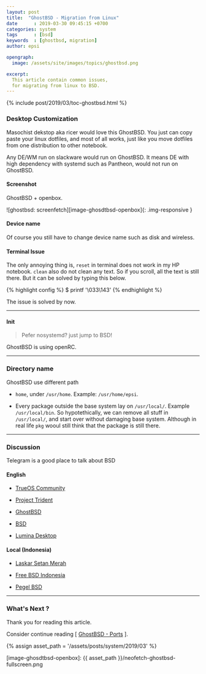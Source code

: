 ```yaml
---
layout: post
title:  "GhostBSD - Migration from Linux"
date      : 2019-03-30 09:45:15 +0700
categories: system
tags      : [bsd]
keywords  : [ghostbsd, migration]
author: epsi

opengraph:
  image: /assets/site/images/topics/ghostbsd.png

excerpt:
  This article contain common issues,
  for migrating from linux to BSD.
---
```


{% include post/2019/03/toc-ghostbsd.html %}

### Desktop Customization

Masochist dekstop aka ricer would love this GhostBSD.
You just can copy paste your linux dotfiles, and most of all works,
just like you move dotfiles from one distribution to other notebook.

Any DE/WM run on slackware would run on GhostBSD.
It means DE with high dependency with systemd such as Pantheon,
would not run on GhostBSD.

#### Screenshot

GhostBSD + openbox.

![ghostbsd: screenfetch][image-ghosdtbsd-openbox]{: .img-responsive }

#### Device name

Of course you still have to change device name such as disk and wireless.

#### Terminal Issue

The only annoying thing is,
`reset` in terminal does not work in my HP notebook.
`clean` also do not clean any text.
So if you scroll, all the text is still there.
But it can be solved by typing this below.

{% highlight config %}
$ printf '\033\143'
{% endhighlight %}

The issue is solved by now.

-- -- --

#### Init

> Pefer nosystemd? just jump to BSD!

GhostBSD is using openRC.

-- -- --

### Directory name

GhostBSD use different path

* `home`, under `/usr/home`.
  Example: `/usr/home/epsi`.

* Every package outside the base system lay on `/usr/local/`.
  Example `/usr/local/bin`.
  So hypotethically, we can remove all stuff in `/usr/local/`,
  and start over without damaging base system.
  Although in real life `pkg` wooul still think that the package is still there.

-- -- --

### Discussion

Telegram is a good place to talk about BSD

#### English

* [TrueOS Community](https://t.me/TrueOSCommunity)

* [Project Trident](https://t.me/ProjectTrident)

* [GhostBSD](https://t.me/ghostbsd)

* [BSD](https://t.me/unitedbsd)

* [Lumina Desktop](https://t.me/luminadesktop)

#### Local (Indonesia)

* [Laskar Setan Merah](https://t.me/setanmerahID)

* [Free BSD Indonesia](https://t.me/freebsdid)

* [Pegel BSD](https://t.me/pegelbsd)

-- -- --

### What's Next ?

Thank you for reading this article.

Consider continue reading [ [GhostBSD - Ports][local-part-config] ].

[//]: <> ( -- -- -- links below -- -- -- )

{% assign asset_path = '/assets/posts/system/2019/03' %}

[local-part-config]:       /system/2019/04/02/ghostbsd-ports.html

[image-ghosdtbsd-openbox]:  {{ asset_path }}/neofetch-ghostbsd-fullscreen.png
